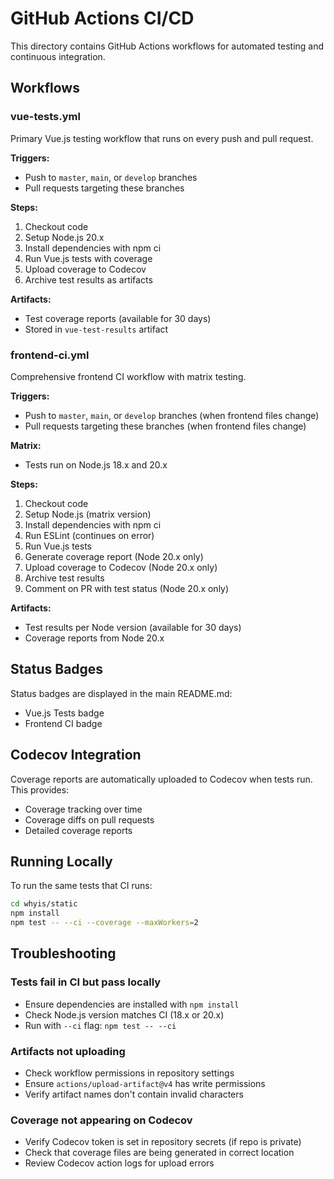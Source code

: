 # GitHub Actions CI/CD

This directory contains GitHub Actions workflows for automated testing and continuous integration.

## Workflows

### vue-tests.yml
Primary Vue.js testing workflow that runs on every push and pull request.

**Triggers:**
- Push to `master`, `main`, or `develop` branches
- Pull requests targeting these branches

**Steps:**
1. Checkout code
2. Setup Node.js 20.x
3. Install dependencies with npm ci
4. Run Vue.js tests with coverage
5. Upload coverage to Codecov
6. Archive test results as artifacts

**Artifacts:**
- Test coverage reports (available for 30 days)
- Stored in `vue-test-results` artifact

### frontend-ci.yml
Comprehensive frontend CI workflow with matrix testing.

**Triggers:**
- Push to `master`, `main`, or `develop` branches (when frontend files change)
- Pull requests targeting these branches (when frontend files change)

**Matrix:**
- Tests run on Node.js 18.x and 20.x

**Steps:**
1. Checkout code
2. Setup Node.js (matrix version)
3. Install dependencies with npm ci
4. Run ESLint (continues on error)
5. Run Vue.js tests
6. Generate coverage report (Node 20.x only)
7. Upload coverage to Codecov (Node 20.x only)
8. Archive test results
9. Comment on PR with test status (Node 20.x only)

**Artifacts:**
- Test results per Node version (available for 30 days)
- Coverage reports from Node 20.x

## Status Badges

Status badges are displayed in the main README.md:
- Vue.js Tests badge
- Frontend CI badge

## Codecov Integration

Coverage reports are automatically uploaded to Codecov when tests run. This provides:
- Coverage tracking over time
- Coverage diffs on pull requests
- Detailed coverage reports

## Running Locally

To run the same tests that CI runs:

```bash
cd whyis/static
npm install
npm test -- --ci --coverage --maxWorkers=2
```

## Troubleshooting

### Tests fail in CI but pass locally
- Ensure dependencies are installed with `npm install`
- Check Node.js version matches CI (18.x or 20.x)
- Run with `--ci` flag: `npm test -- --ci`

### Artifacts not uploading
- Check workflow permissions in repository settings
- Ensure `actions/upload-artifact@v4` has write permissions
- Verify artifact names don't contain invalid characters

### Coverage not appearing on Codecov
- Verify Codecov token is set in repository secrets (if repo is private)
- Check that coverage files are being generated in correct location
- Review Codecov action logs for upload errors
